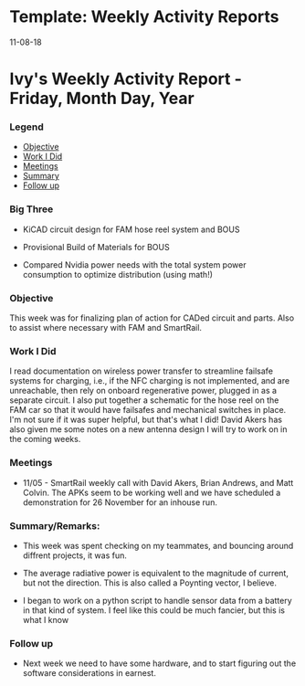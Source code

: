 # Template: Weekly Activity Reports
11-08-18
# Ivy's Weekly Activity Report - Friday, Month Day, Year
### Legend
 - [Objective](#objective)
 - [Work I Did](#work-i-did)
 - [Meetings](#meetings)
 - [Summary](#summary)
 - [Follow up](#follow-up)

### Big Three

- KiCAD circuit design for FAM hose reel system and BOUS

- Provisional Build of Materials for BOUS

- Compared Nvidia power needs with the total system power consumption to optimize distribution (using math!)

### Objective

This week was for finalizing plan of action for CADed circuit and parts. Also to assist where necessary with FAM and SmartRail.

### Work I Did

I read documentation on wireless power transfer to streamline failsafe systems for charging, i.e., if the NFC charging is not implemented, 
and are unreachable, then rely on onboard regenerative power, plugged in as a separate circuit. I also put together a schematic for the hose 
reel on the FAM car so that it would have failsafes and mechanical switches in place. I'm not sure if it 
was super helpful, but that's what I did!
David Akers has also given me some notes on a new antenna design I will try to work on in the coming weeks.


### Meetings
  - 11/05 - SmartRail weekly call with David Akers, Brian Andrews, and Matt Colvin. The APKs seem to be working well and we have scheduled a 
  demonstration for 26 November for an inhouse run.

### Summary/Remarks:

- This week was spent checking on my teammates, and bouncing around diffrent projects, it was fun.

- The average radiative power is equivalent to the magnitude of current, but not the direction. This is also called a Poynting vector, I believe.

- I began to work on a python script to handle sensor data from a battery in that kind of system. I feel like this could be much fancier, 
but this is what I know


### Follow up

- Next week we need to have some hardware, and to start figuring out the software considerations in earnest. 
